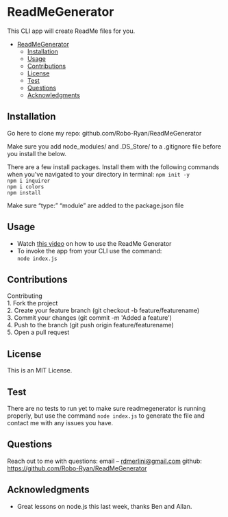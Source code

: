 # ReadMeGenerator

This CLI app will create ReadMe files for you.

- [ReadMeGenerator](#readmegenerator)
	- [Installation](#installation)
	- [Usage](#usage)
	- [Contributions](#contributions)
	- [License](#license)
	- [Test](#test)
	- [Questions](#questions)
	- [Acknowledgments](#acknowledgments)
  

## Installation
Go here to clone my repo: github.com/Robo-Ryan/ReadMeGenerator

Make sure you add node_modules/ and .DS_Store/ to a .gitignore file before you install the below.

There are a few install packages. Install them with the following commands when you've navigated to your directory in terminal:
`npm init -y`  
`npm i inquirer`  
`npm i colors`  
`npm install`  

Make sure “type:” “module” are added to the package.json file

## Usage

- Watch [this video](https://www.loom.com/share/8051e486c09e49f488df500283882ecc?sid=56a806f3-f10a-4ebb-8dae-af32a7f5c898) on how to use the ReadMe Generator
- To invoke the app from your CLI use the command:  
`node index.js`  

## Contributions

Contributing  
	1.	Fork the project  
	2.	Create your feature branch (git checkout -b feature/featurename)  
	3.	Commit your changes (git commit -m 'Added a feature')  
	4.	Push to the branch (git push origin feature/featurename)  
	5.	Open a pull request  


## License

This is an MIT License.

## Test

There are no tests to run yet to make sure readmegenerator is running properly, but use the command `node index.js` to generate the file and contact me with any issues you have.

## Questions
Reach out to me with questions: 
email – rdmerlini@gmail.com 
github: https://github.com/Robo-Ryan/ReadMeGenerator

## Acknowledgments

- Great lessons on node.js this last week, thanks Ben and Allan. 
